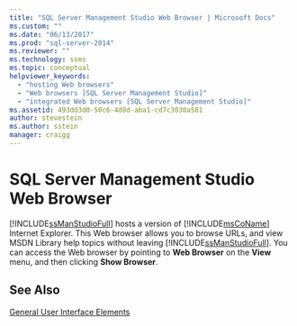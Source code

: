 ```yaml
---
title: "SQL Server Management Studio Web Browser | Microsoft Docs"
ms.custom: ""
ms.date: "06/13/2017"
ms.prod: "sql-server-2014"
ms.reviewer: ""
ms.technology: ssms
ms.topic: conceptual
helpviewer_keywords: 
  - "hosting Web browsers"
  - "Web browsers [SQL Server Management Studio]"
  - "integrated Web browsers [SQL Server Management Studio]"
ms.assetid: 493dd3d0-50c6-4d8d-aba1-cd7c3030a581
author: stevestein
ms.author: sstein
manager: craigg
---
```

# SQL Server Management Studio Web Browser
  [!INCLUDE[ssManStudioFull](../includes/ssmanstudiofull-md.md)] hosts a version of [!INCLUDE[msCoName](../includes/msconame-md.md)] Internet Explorer. This Web browser allows you to browse URLs, and view MSDN Library help topics without leaving [!INCLUDE[ssManStudioFull](../includes/ssmanstudiofull-md.md)]. You can access the Web browser by pointing to **Web Browser** on the **View** menu, and then clicking **Show Browser**.  
  
## See Also  
 [General User Interface Elements](general-user-interface-elements.md)  
  
  
